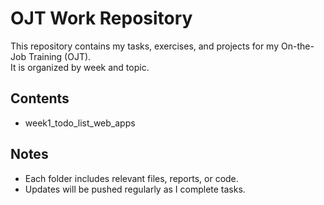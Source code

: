 # OJT Work Repository
This repository contains my tasks, exercises, and projects for my On-the-Job Training (OJT).  
It is organized by week and topic.

## Contents
- week1_todo_list_web_apps

## Notes
- Each folder includes relevant files, reports, or code.
- Updates will be pushed regularly as I complete tasks.
